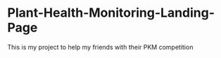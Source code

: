 # Plant-Health-Monitoring-Landing-Page
This is my project to help my friends with their PKM competition
